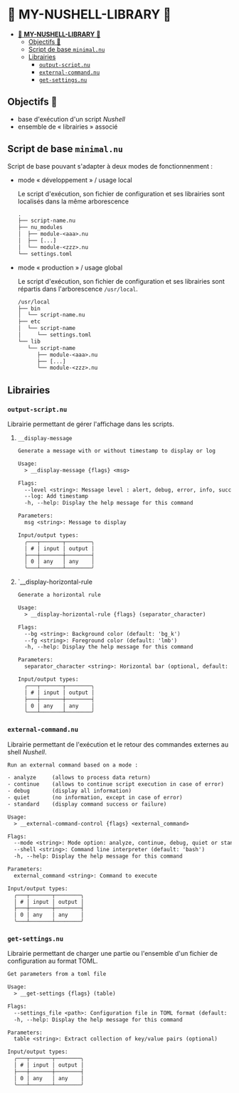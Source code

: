 # 🎉 **MY-NUSHELL-LIBRARY** 🎉

- [🎉 **MY-NUSHELL-LIBRARY** 🎉](#-my-nushell-library-)
  - [Objectifs 🚩](#objectifs-)
  - [Script de base `minimal.nu`](#script-de-base-minimalnu)
  - [Librairies](#librairies)
    - [`output-script.nu`](#output-scriptnu)
    - [`external-command.nu`](#external-commandnu)
    - [`get-settings.nu`](#get-settingsnu)

## Objectifs 🚩

- base d'exécution d'un script *Nushell*
- ensemble de « librairies » associé

## Script de base `minimal.nu`

Script de base pouvant s'adapter à deux modes de fonctionnenment :

- mode « développement » / usage local

  Le script d'exécution, son fichier de configuration et ses librairies sont localisés dans la même arborescence

  ```txt
  .
  ├── script-name.nu
  ├── nu_modules
  │  ├── module-<aaa>.nu
  │  ├── [...]
  │  └── module-<zzz>.nu
  └── settings.toml
  ```

- mode « production » / usage global

  Le script d'exécution, son fichier de configuration et ses librairies sont répartis dans l'arborescence `/usr/local`.  

  ```txt
  /usr/local
  ├── bin
  │  └── script-name.nu
  ├── etc
  │  └── script-name
  │     └── settings.toml
  └── lib
     └── script-name
        ├── module-<aaa>.nu
        ├── [...]
        └── module-<zzz>.nu
  ```

## Librairies

### `output-script.nu`

Librairie permettant de gérer l'affichage dans les scripts.

1. `__display-message`

    ```txt
    Generate a message with or without timestamp to display or log 

    Usage:
      > __display-message {flags} <msg> 

    Flags:
      --level <string>: Message level : alert, debug, error, info, successful_script, successful_step
      --log: Add timestamp
      -h, --help: Display the help message for this command

    Parameters:
      msg <string>: Message to display

    Input/output types:
      ╭───┬───────┬────────╮
      │ # │ input │ output │
      ├───┼───────┼────────┤
      │ 0 │ any   │ any    │
      ╰───┴───────┴────────╯
    ```

1. `__display-horizontal-rule

    ```txt
    Generate a horizontal rule

    Usage:
      > __display-horizontal-rule {flags} (separator_character) 

    Flags:
      --bg <string>: Background color (default: 'bg_k')
      --fg <string>: Foreground color (default: 'lmb')
      -h, --help: Display the help message for this command

    Parameters:
      separator_character <string>: Horizontal bar (optional, default: '―')

    Input/output types:
      ╭───┬───────┬────────╮
      │ # │ input │ output │
      ├───┼───────┼────────┤
      │ 0 │ any   │ any    │
      ╰───┴───────┴────────╯
    ```

### `external-command.nu`

Librairie permettant de l'exécution et le retour des commandes externes au shell *Nushell*.

```txt
Run an external command based on a mode :

- analyze     (allows to process data return)
- continue    (allows to continue script execution in case of error)
- debug       (display all information)
- quiet       (no information, except in case of error)
- standard    (display command success or failure)

Usage:
  > __external-command-control {flags} <external_command> 

Flags:
  --mode <string>: Mode option: analyze, continue, debug, quiet or standard (default: 'standard')
  --shell <string>: Command line interpreter (default: 'bash')
  -h, --help: Display the help message for this command

Parameters:
  external_command <string>: Command to execute

Input/output types:
  ╭───┬───────┬────────╮
  │ # │ input │ output │
  ├───┼───────┼────────┤
  │ 0 │ any   │ any    │
  ╰───┴───────┴────────╯
```

### `get-settings.nu`

Librairie permettant de charger une partie ou l'ensemble d'un fichier de configuration au format TOML.

```txt
Get parameters from a toml file

Usage:
  > __get-settings {flags} (table) 

Flags:
  --settings_file <path>: Configuration file in TOML format (default: '')
  -h, --help: Display the help message for this command

Parameters:
  table <string>: Extract collection of key/value pairs (optional)

Input/output types:
  ╭───┬───────┬────────╮
  │ # │ input │ output │
  ├───┼───────┼────────┤
  │ 0 │ any   │ any    │
  ╰───┴───────┴────────╯
```
